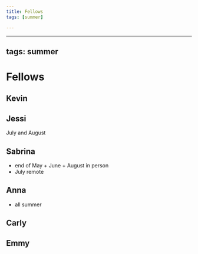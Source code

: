 ```yaml
---
title: Fellows
tags: [summer]

---
```


---
tags: summer
---

# Fellows
## Kevin
## Jessi
July and August
## Sabrina
* end of May + June + August in person
* July remote
## Anna
* all summer
## Carly
## Emmy
